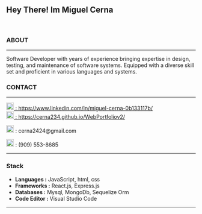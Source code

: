 
<h2>Hey There! Im Miguel Cerna </h2>
</br>

### ABOUT
---------------------------------------------------------------------------------------------------------------------------------------------------------------------------------
Software Developer with years of experience bringing expertise in design, testing, and maintenance of software systems. Equipped with a diverse skill set and proficient in various languages and systems.


### CONTACT

---------------------------------------------------------------------------------------------------------------------------------------------------------------------------------


<a href="https://www.linkedin.com/in/miguel-cerna-0b133117b/"><img width="20px" src="https://cdn-icons-png.flaticon.com/512/174/174857.png"></img> :  https://www.linkedin.com/in/miguel-cerna-0b133117b/</a>
</br>
<a href="https://cerna234.github.io/WebPortfoliov2/"><img width="20px" src="https://www.freepnglogos.com/uploads/logo-website-png/logo-website-file-globe-icon-svg-wikimedia-commons-21.png"></img> :  https://cerna234.github.io/WebPortfoliov2/</a>
 <p> <img width="20px" src="https://mailmeteor.com/logos/assets/PNG/Gmail_Logo_512px.png"></img> :  cerna2424@gmail.com</p>
 <p> <img width="20px" src="https://icon-library.com/images/phone-icon-png-black/phone-icon-png-black-18.jpg"></img> :  (909) 553-8685</p>






---------------------------------------------------------------------------------------------------------------------------------------------------------------------------------
### Stack


-  **Languages :** JavaScript, html, css
-  **Frameworks :** React.js, Express.js
-  **Databases :** Mysql, MongoDb, Sequelize Orm
-  **Code Editor :** Visual Studio Code

---------------------------------------------------------------------------------------------------------------------------------------------------------------------------------
